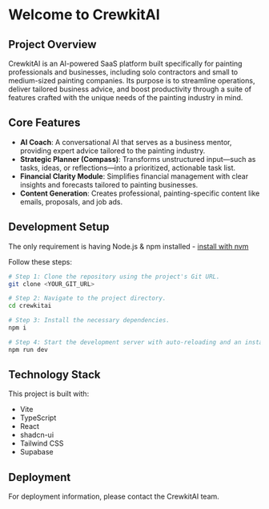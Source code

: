 
# Welcome to CrewkitAI

## Project Overview

CrewkitAI is an AI-powered SaaS platform built specifically for painting professionals and businesses, including solo contractors and small to medium-sized painting companies. Its purpose is to streamline operations, deliver tailored business advice, and boost productivity through a suite of features crafted with the unique needs of the painting industry in mind.

## Core Features

- **AI Coach**: A conversational AI that serves as a business mentor, providing expert advice tailored to the painting industry.
- **Strategic Planner (Compass)**: Transforms unstructured input—such as tasks, ideas, or reflections—into a prioritized, actionable task list.
- **Financial Clarity Module**: Simplifies financial management with clear insights and forecasts tailored to painting businesses.
- **Content Generation**: Creates professional, painting-specific content like emails, proposals, and job ads.

## Development Setup

The only requirement is having Node.js & npm installed - [install with nvm](https://github.com/nvm-sh/nvm#installing-and-updating)

Follow these steps:

```sh
# Step 1: Clone the repository using the project's Git URL.
git clone <YOUR_GIT_URL>

# Step 2: Navigate to the project directory.
cd crewkitai

# Step 3: Install the necessary dependencies.
npm i

# Step 4: Start the development server with auto-reloading and an instant preview.
npm run dev
```

## Technology Stack

This project is built with:

- Vite
- TypeScript
- React
- shadcn-ui
- Tailwind CSS
- Supabase

## Deployment

For deployment information, please contact the CrewkitAI team.
